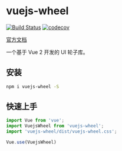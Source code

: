 # vuejs-wheel

[![Build Status](https://www.travis-ci.org/xingxinglail/vuejs-wheel.svg?branch=master)](https://www.travis-ci.org/xingxinglail/vuejs-wheel)
[![codecov](https://codecov.io/gh/xingxinglail/vuejs-wheel/branch/master/graph/badge.svg)](https://codecov.io/gh/xingxinglail/vuejs-wheel)

[官方文档](https://xingxinglail.github.io/vuejs-wheel/)

一个基于 Vue 2 开发的 UI 轮子库。

## 安装

```bash
npm i vuejs-wheel -S
```

## 快速上手

```js
import Vue from 'vue';
import VuejsWheel from 'vuejs-wheel';
import 'vuejs-wheel/dist/vuejs-wheel.css';

Vue.use(VuejsWheel)
```
